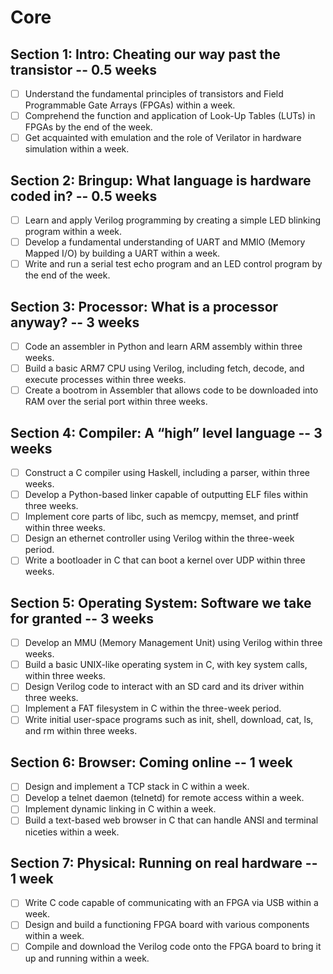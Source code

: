 # Core

## Section 1: Intro: Cheating our way past the transistor -- 0.5 weeks
- [ ] Understand the fundamental principles of transistors and Field Programmable Gate Arrays (FPGAs) within a week.
- [ ] Comprehend the function and application of Look-Up Tables (LUTs) in FPGAs by the end of the week.
- [ ] Get acquainted with emulation and the role of Verilator in hardware simulation within a week.

## Section 2: Bringup: What language is hardware coded in? -- 0.5 weeks
- [ ] Learn and apply Verilog programming by creating a simple LED blinking program within a week.
- [ ] Develop a fundamental understanding of UART and MMIO (Memory Mapped I/O) by building a UART within a week.
- [ ] Write and run a serial test echo program and an LED control program by the end of the week.

## Section 3: Processor: What is a processor anyway? -- 3 weeks
- [ ] Code an assembler in Python and learn ARM assembly within three weeks.
- [ ] Build a basic ARM7 CPU using Verilog, including fetch, decode, and execute processes within three weeks.
- [ ] Create a bootrom in Assembler that allows code to be downloaded into RAM over the serial port within three weeks.

## Section 4: Compiler: A “high” level language -- 3 weeks
- [ ] Construct a C compiler using Haskell, including a parser, within three weeks.
- [ ] Develop a Python-based linker capable of outputting ELF files within three weeks.
- [ ] Implement core parts of libc, such as memcpy, memset, and printf within three weeks.
- [ ] Design an ethernet controller using Verilog within the three-week period.
- [ ] Write a bootloader in C that can boot a kernel over UDP within three weeks.

## Section 5: Operating System: Software we take for granted -- 3 weeks
- [ ] Develop an MMU (Memory Management Unit) using Verilog within three weeks.
- [ ] Build a basic UNIX-like operating system in C, with key system calls, within three weeks.
- [ ] Design Verilog code to interact with an SD card and its driver within three weeks.
- [ ] Implement a FAT filesystem in C within the three-week period.
- [ ] Write initial user-space programs such as init, shell, download, cat, ls, and rm within three weeks.

## Section 6: Browser: Coming online -- 1 week
- [ ] Design and implement a TCP stack in C within a week.
- [ ] Develop a telnet daemon (telnetd) for remote access within a week.
- [ ] Implement dynamic linking in C within a week.
- [ ] Build a text-based web browser in C that can handle ANSI and terminal niceties within a week.

## Section 7: Physical: Running on real hardware -- 1 week
- [ ] Write C code capable of communicating with an FPGA via USB within a week.
- [ ] Design and build a functioning FPGA board with various components within a week.
- [ ] Compile and download the Verilog code onto the FPGA board to bring it up and running within a week.
